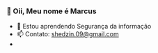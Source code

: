 <h3>👋 Oii, Meu nome é Marcus</h3>

* 🌱 Estou aprendendo Segurança da informação
* 📫 Contato: shedzin.09@gmail.com
* 
